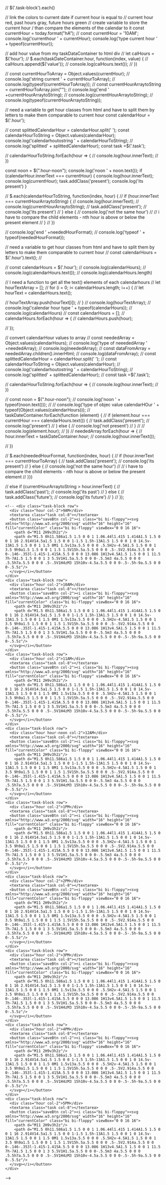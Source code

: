 


// $('.task-block').each()


// link the colors to current date if current hour is equal to 
// current hour red, past hours gray, future hours green
// create variable to store the current hour / than compare the elements of the calendar to it
const currentHour = today.format("hA");
// const currentHour = '10AM';
console.log('currenthour ' + currentHour);
console.log('type current hour ' + typeof(currentHour));


// add hour value from my taskDataContainer to html div
// let calHours = $('hour');
// $.each(taskDateContainer.hour, function(index, value) {
//     calHours.append($('value'));
//     console.log(calHours.text());
// })

// const currentHourToArray = Object.values(currentHour);
// console.log('string current ' + currentHourToArray);
// console.log(typeof{currentHourToArray});
// const currentHourArraytoString = currentHourToArray.join("");
// console.log('end ' +currentHourArraytoString);
// console.log(currentHourArraytoString);
// console.log(typeof(currentHourArraytoString));


// need a variable to get hour classes from html and have to split them by letters to make them comparable to current hour
const calendarHour = $('.hour');


// const splittedCalendarHour = calendarHour.split(' ');
const calendarHourToString = Object.values(calendarHour);
console.log('calendarhoutostring ' + calendarHourToString);
// console.log('splitted' + splittedCalendarHour);
const task =$('.task');

// calendarHourToString.forEach(hour => {
//     console.log(hour.innerText);
// })

const noon = $(".hour-noon");
console.log('noon ' + noon.text());
if (calendarHour.innerText === currentHour) {
    console.log(hour.innerText);
    console.log(currentHour);
task.addClass('present');
console.log('its present')
}

// $.each(calendarHourToString, function(index, hour) {
//     if (hour.innerText === currentHourArraytoString) {
//         console.log(hour.innerText);
//         console.log(currentHourArraytoString);
//     task.addClass('present');
//     console.log('its present')
// } else {
//     console.log('not the same hour')
//     // i have to compare the child elements  - nth hour is above or below the present element
// }
// })

// console.log('end ' +neededHourFormat);
// console.log('typeof ' + typeof{neededHourFormat});

// need a variable to get hour classes from html and have to split them by letters to make them comparable to current hour
// const calendarHours = $('.hour').text(); //

// const calendarHours = $('.hour');
// console.log(calendarHours);
// console.log(calendarHours.text());
// console.log(calendarHours.length)

// I need a function to get all the text() elements of each calendarhours
// let hourTextArray = [];
// for (i = 0; i< calendarHours.length; i++) {
//     let hourText = calendarHours.text();
    
//     hourTextArray.push(hourText[i]);
// }
// console.log(hourTextArray);
// console.log('calendar hour type ' + typeof(calendarHours));
// console.log(calendarHours)
// const calendarHours = [];
// calendarHours.forEach(hour => {
//     calendarHours.push(hour);

    
// });

// convert calendarHour values to array
// const neededArray = Object.values(calendarHours);
// console.log('type of neeededArray ' +neededArray);
// console.log(neededArray);
// const dataFromArray = neededArray.children().innerHtml;
// console.log(dataFromArray);
// const splittedCalendarHour = calendarHour.split(' ');
// const calendarHourToString = Object.values(calendarHour);
// console.log('calendarhoutostring ' + calendarHourToString);
// console.log('splitted' + splittedCalendarHour);
// const task =$('.task');

// calendarHourToString.forEach(hour => {
//     console.log(hour.innerText);
// })

// const noon = $(".hour-noon");
// console.log('noon ' + typeof(noon.text()));
// // console.log('type of objec value calendarHOur ' + typeof(Object.values(calendarHours)));
// taskDateContainer.forEach(function (element) {
//     if (element.hour === currentHour === calendarHours.text()) {
//         task.addClass('present');
//         console.log('present')
//     } else {
//         console.log('not present')
//     }
//     // console.log(element.hour);
// })
// neededArray.forEach(hour =>  {
//     hour.innerText = taskDateContainer.hour;
//     console.log(hour.innerText());

// })

// $.each(neededHourFormat, function(index, hour) {
//     if (hour.innerText === currentHourToArray) {
//     task.addClass('present');
//     console.log('its present')
// } else {
//     console.log('not the same hour')
//     // i have to compare the child elements  - nth hour is above or below the present element
// }})


// else if (currentHourArraytoString > hour.innerText) {
//     task.addClass('past');
//     console.log('its past')
// } else {
//     task.addClass('future');
//     console.log('its future')
// }
// });

    
    <!-- <div class="task-block row">
      <div class="hour col-2">9AM</div>
      <textarea class="task col-8"></textarea>
      <button class="saveBtn col-2"><i class="bi bi-floppy"><svg xmlns="http://www.w3.org/2000/svg" width="16" height="16" fill="currentColor" class="bi bi-floppy" viewBox="0 0 16 16">
        <path d="M11 2H9v3h2z"/>
        <path d="M1.5 0h11.586a1.5 1.5 0 0 1 1.06.44l1.415 1.414A1.5 1.5 0 0 1 16 2.914V14.5a1.5 1.5 0 0 1-1.5 1.5h-13A1.5 1.5 0 0 1 0 14.5v-13A1.5 1.5 0 0 1 1.5 0M1 1.5v13a.5.5 0 0 0 .5.5H2v-4.5A1.5 1.5 0 0 1 3.5 9h9a1.5 1.5 0 0 1 1.5 1.5V15h.5a.5.5 0 0 0 .5-.5V2.914a.5.5 0 0 0-.146-.353l-1.415-1.415A.5.5 0 0 0 13.086 1H13v4.5A1.5 1.5 0 0 1 11.5 7h-7A1.5 1.5 0 0 1 3 5.5V1H1.5a.5.5 0 0 0-.5.5m3 4a.5.5 0 0 0 .5.5h7a.5.5 0 0 0 .5-.5V1H4zM3 15h10v-4.5a.5.5 0 0 0-.5-.5h-9a.5.5 0 0 0-.5.5z"/>
      </svg></i></button>
    </div>
    <div class="task-block row">
      <div class="hour col-2">10AM</div>
      <textarea class="task col-8"></textarea>
      <button class="saveBtn col-2"><i class="bi bi-floppy"><svg xmlns="http://www.w3.org/2000/svg" width="16" height="16" fill="currentColor" class="bi bi-floppy" viewBox="0 0 16 16">
        <path d="M11 2H9v3h2z"/>
        <path d="M1.5 0h11.586a1.5 1.5 0 0 1 1.06.44l1.415 1.414A1.5 1.5 0 0 1 16 2.914V14.5a1.5 1.5 0 0 1-1.5 1.5h-13A1.5 1.5 0 0 1 0 14.5v-13A1.5 1.5 0 0 1 1.5 0M1 1.5v13a.5.5 0 0 0 .5.5H2v-4.5A1.5 1.5 0 0 1 3.5 9h9a1.5 1.5 0 0 1 1.5 1.5V15h.5a.5.5 0 0 0 .5-.5V2.914a.5.5 0 0 0-.146-.353l-1.415-1.415A.5.5 0 0 0 13.086 1H13v4.5A1.5 1.5 0 0 1 11.5 7h-7A1.5 1.5 0 0 1 3 5.5V1H1.5a.5.5 0 0 0-.5.5m3 4a.5.5 0 0 0 .5.5h7a.5.5 0 0 0 .5-.5V1H4zM3 15h10v-4.5a.5.5 0 0 0-.5-.5h-9a.5.5 0 0 0-.5.5z"/>
      </svg></i></button>
    </div>
    <div class="task-block row">
      <div class="hour col-2">11AM</div>
      <textarea class="task col-8"></textarea>
      <button class="saveBtn col-2"><i class="bi bi-floppy"><svg xmlns="http://www.w3.org/2000/svg" width="16" height="16" fill="currentColor" class="bi bi-floppy" viewBox="0 0 16 16">
        <path d="M11 2H9v3h2z"/>
        <path d="M1.5 0h11.586a1.5 1.5 0 0 1 1.06.44l1.415 1.414A1.5 1.5 0 0 1 16 2.914V14.5a1.5 1.5 0 0 1-1.5 1.5h-13A1.5 1.5 0 0 1 0 14.5v-13A1.5 1.5 0 0 1 1.5 0M1 1.5v13a.5.5 0 0 0 .5.5H2v-4.5A1.5 1.5 0 0 1 3.5 9h9a1.5 1.5 0 0 1 1.5 1.5V15h.5a.5.5 0 0 0 .5-.5V2.914a.5.5 0 0 0-.146-.353l-1.415-1.415A.5.5 0 0 0 13.086 1H13v4.5A1.5 1.5 0 0 1 11.5 7h-7A1.5 1.5 0 0 1 3 5.5V1H1.5a.5.5 0 0 0-.5.5m3 4a.5.5 0 0 0 .5.5h7a.5.5 0 0 0 .5-.5V1H4zM3 15h10v-4.5a.5.5 0 0 0-.5-.5h-9a.5.5 0 0 0-.5.5z"/>
      </svg></i></button>
    </div>
    <div class="task-block row">
      <div class="hour hour-noon col-2">12AM</div>
      <textarea class="task col-8"></textarea>
      <button class="saveBtn col-2"><i class="bi bi-floppy"><svg xmlns="http://www.w3.org/2000/svg" width="16" height="16" fill="currentColor" class="bi bi-floppy" viewBox="0 0 16 16">
        <path d="M11 2H9v3h2z"/>
        <path d="M1.5 0h11.586a1.5 1.5 0 0 1 1.06.44l1.415 1.414A1.5 1.5 0 0 1 16 2.914V14.5a1.5 1.5 0 0 1-1.5 1.5h-13A1.5 1.5 0 0 1 0 14.5v-13A1.5 1.5 0 0 1 1.5 0M1 1.5v13a.5.5 0 0 0 .5.5H2v-4.5A1.5 1.5 0 0 1 3.5 9h9a1.5 1.5 0 0 1 1.5 1.5V15h.5a.5.5 0 0 0 .5-.5V2.914a.5.5 0 0 0-.146-.353l-1.415-1.415A.5.5 0 0 0 13.086 1H13v4.5A1.5 1.5 0 0 1 11.5 7h-7A1.5 1.5 0 0 1 3 5.5V1H1.5a.5.5 0 0 0-.5.5m3 4a.5.5 0 0 0 .5.5h7a.5.5 0 0 0 .5-.5V1H4zM3 15h10v-4.5a.5.5 0 0 0-.5-.5h-9a.5.5 0 0 0-.5.5z"/>
      </svg></i></button>
    </div>
    <div class="task-block row">
      <div class="hour col-2">1PM</div>
      <textarea class="task col-8"></textarea>
      <button class="saveBtn col-2"><i class="bi bi-floppy"><svg xmlns="http://www.w3.org/2000/svg" width="16" height="16" fill="currentColor" class="bi bi-floppy" viewBox="0 0 16 16">
        <path d="M11 2H9v3h2z"/>
        <path d="M1.5 0h11.586a1.5 1.5 0 0 1 1.06.44l1.415 1.414A1.5 1.5 0 0 1 16 2.914V14.5a1.5 1.5 0 0 1-1.5 1.5h-13A1.5 1.5 0 0 1 0 14.5v-13A1.5 1.5 0 0 1 1.5 0M1 1.5v13a.5.5 0 0 0 .5.5H2v-4.5A1.5 1.5 0 0 1 3.5 9h9a1.5 1.5 0 0 1 1.5 1.5V15h.5a.5.5 0 0 0 .5-.5V2.914a.5.5 0 0 0-.146-.353l-1.415-1.415A.5.5 0 0 0 13.086 1H13v4.5A1.5 1.5 0 0 1 11.5 7h-7A1.5 1.5 0 0 1 3 5.5V1H1.5a.5.5 0 0 0-.5.5m3 4a.5.5 0 0 0 .5.5h7a.5.5 0 0 0 .5-.5V1H4zM3 15h10v-4.5a.5.5 0 0 0-.5-.5h-9a.5.5 0 0 0-.5.5z"/>
      </svg></i></button>
    </div>
    <div class="task-block row">
      <div class="hour col-2">2PM</div>
      <textarea class="task col-8"></textarea>
      <button class="saveBtn col-2"><i class="bi bi-floppy"><svg xmlns="http://www.w3.org/2000/svg" width="16" height="16" fill="currentColor" class="bi bi-floppy" viewBox="0 0 16 16">
        <path d="M11 2H9v3h2z"/>
        <path d="M1.5 0h11.586a1.5 1.5 0 0 1 1.06.44l1.415 1.414A1.5 1.5 0 0 1 16 2.914V14.5a1.5 1.5 0 0 1-1.5 1.5h-13A1.5 1.5 0 0 1 0 14.5v-13A1.5 1.5 0 0 1 1.5 0M1 1.5v13a.5.5 0 0 0 .5.5H2v-4.5A1.5 1.5 0 0 1 3.5 9h9a1.5 1.5 0 0 1 1.5 1.5V15h.5a.5.5 0 0 0 .5-.5V2.914a.5.5 0 0 0-.146-.353l-1.415-1.415A.5.5 0 0 0 13.086 1H13v4.5A1.5 1.5 0 0 1 11.5 7h-7A1.5 1.5 0 0 1 3 5.5V1H1.5a.5.5 0 0 0-.5.5m3 4a.5.5 0 0 0 .5.5h7a.5.5 0 0 0 .5-.5V1H4zM3 15h10v-4.5a.5.5 0 0 0-.5-.5h-9a.5.5 0 0 0-.5.5z"/>
      </svg></i></button>
    </div>
    <div class="task-block row">
      <div class="hour col-2">3PM</div>
      <textarea class="task col-8"></textarea>
      <button class="saveBtn col-2"><i class="bi bi-floppy"><svg xmlns="http://www.w3.org/2000/svg" width="16" height="16" fill="currentColor" class="bi bi-floppy" viewBox="0 0 16 16">
        <path d="M11 2H9v3h2z"/>
        <path d="M1.5 0h11.586a1.5 1.5 0 0 1 1.06.44l1.415 1.414A1.5 1.5 0 0 1 16 2.914V14.5a1.5 1.5 0 0 1-1.5 1.5h-13A1.5 1.5 0 0 1 0 14.5v-13A1.5 1.5 0 0 1 1.5 0M1 1.5v13a.5.5 0 0 0 .5.5H2v-4.5A1.5 1.5 0 0 1 3.5 9h9a1.5 1.5 0 0 1 1.5 1.5V15h.5a.5.5 0 0 0 .5-.5V2.914a.5.5 0 0 0-.146-.353l-1.415-1.415A.5.5 0 0 0 13.086 1H13v4.5A1.5 1.5 0 0 1 11.5 7h-7A1.5 1.5 0 0 1 3 5.5V1H1.5a.5.5 0 0 0-.5.5m3 4a.5.5 0 0 0 .5.5h7a.5.5 0 0 0 .5-.5V1H4zM3 15h10v-4.5a.5.5 0 0 0-.5-.5h-9a.5.5 0 0 0-.5.5z"/>
      </svg></i></button>
    </div>
    <div class="task-block row">
      <div class="hour col-2">4PM</div>
      <textarea class="task col-8"></textarea>
      <button class="saveBtn col-2"><i class="bi bi-floppy"><svg xmlns="http://www.w3.org/2000/svg" width="16" height="16" fill="currentColor" class="bi bi-floppy" viewBox="0 0 16 16">
        <path d="M11 2H9v3h2z"/>
        <path d="M1.5 0h11.586a1.5 1.5 0 0 1 1.06.44l1.415 1.414A1.5 1.5 0 0 1 16 2.914V14.5a1.5 1.5 0 0 1-1.5 1.5h-13A1.5 1.5 0 0 1 0 14.5v-13A1.5 1.5 0 0 1 1.5 0M1 1.5v13a.5.5 0 0 0 .5.5H2v-4.5A1.5 1.5 0 0 1 3.5 9h9a1.5 1.5 0 0 1 1.5 1.5V15h.5a.5.5 0 0 0 .5-.5V2.914a.5.5 0 0 0-.146-.353l-1.415-1.415A.5.5 0 0 0 13.086 1H13v4.5A1.5 1.5 0 0 1 11.5 7h-7A1.5 1.5 0 0 1 3 5.5V1H1.5a.5.5 0 0 0-.5.5m3 4a.5.5 0 0 0 .5.5h7a.5.5 0 0 0 .5-.5V1H4zM3 15h10v-4.5a.5.5 0 0 0-.5-.5h-9a.5.5 0 0 0-.5.5z"/>
      </svg></i></button>
    </div>
    <div class="task-block row">
      <div class="hour col-2">5PM</div>
      <textarea class="task col-8"></textarea>
      <button class="saveBtn col-2"><i class="bi bi-floppy"><svg xmlns="http://www.w3.org/2000/svg" width="16" height="16" fill="currentColor" class="bi bi-floppy" viewBox="0 0 16 16">
        <path d="M11 2H9v3h2z"/>
        <path d="M1.5 0h11.586a1.5 1.5 0 0 1 1.06.44l1.415 1.414A1.5 1.5 0 0 1 16 2.914V14.5a1.5 1.5 0 0 1-1.5 1.5h-13A1.5 1.5 0 0 1 0 14.5v-13A1.5 1.5 0 0 1 1.5 0M1 1.5v13a.5.5 0 0 0 .5.5H2v-4.5A1.5 1.5 0 0 1 3.5 9h9a1.5 1.5 0 0 1 1.5 1.5V15h.5a.5.5 0 0 0 .5-.5V2.914a.5.5 0 0 0-.146-.353l-1.415-1.415A.5.5 0 0 0 13.086 1H13v4.5A1.5 1.5 0 0 1 11.5 7h-7A1.5 1.5 0 0 1 3 5.5V1H1.5a.5.5 0 0 0-.5.5m3 4a.5.5 0 0 0 .5.5h7a.5.5 0 0 0 .5-.5V1H4zM3 15h10v-4.5a.5.5 0 0 0-.5-.5h-9a.5.5 0 0 0-.5.5z"/>
      </svg></i></button>
    </div>
  </div> -->